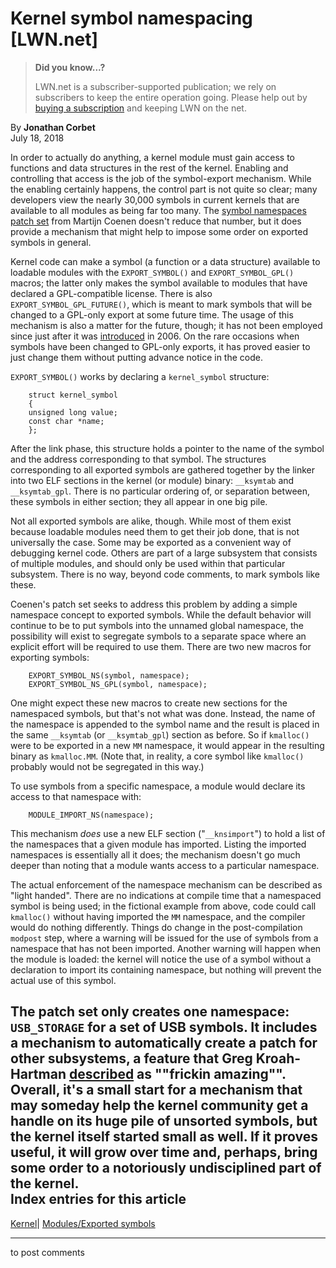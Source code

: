 # Kernel symbol namespacing [LWN.net]

> **Did you know...?**
> 
> LWN.net is a subscriber-supported publication; we rely on subscribers to keep the entire operation going. Please help out by [buying a subscription](/Promo/nst-nag4/subscribe) and keeping LWN on the net. 

By **Jonathan Corbet**  
July 18, 2018 

In order to actually do anything, a kernel module must gain access to functions and data structures in the rest of the kernel. Enabling and controlling that access is the job of the symbol-export mechanism. While the enabling certainly happens, the control part is not quite so clear; many developers view the nearly 30,000 symbols in current kernels that are available to all modules as being far too many. The [symbol namespaces patch set](/ml/linux-kernel/20180716122125.175792-1-maco@android.com/) from Martijn Coenen doesn't reduce that number, but it does provide a mechanism that might help to impose some order on exported symbols in general. 

Kernel code can make a symbol (a function or a data structure) available to loadable modules with the `EXPORT_SYMBOL()` and `EXPORT_SYMBOL_GPL()` macros; the latter only makes the symbol available to modules that have declared a GPL-compatible license. There is also `EXPORT_SYMBOL_GPL_FUTURE()`, which is meant to mark symbols that will be changed to a GPL-only export at some future time. The usage of this mechanism is also a matter for the future, though; it has not been employed since just after it was [introduced](/Articles/171838/) in 2006\. On the rare occasions when symbols have been changed to GPL-only exports, it has proved easier to just change them without putting advance notice in the code. 

`EXPORT_SYMBOL()` works by declaring a `kernel_symbol` structure: 
    
    
        struct kernel_symbol
        {
    	unsigned long value;
    	const char *name;
        };
    

After the link phase, this structure holds a pointer to the name of the symbol and the address corresponding to that symbol. The structures corresponding to all exported symbols are gathered together by the linker into two ELF sections in the kernel (or module) binary: `__ksymtab` and `__ksymtab_gpl`. There is no particular ordering of, or separation between, these symbols in either section; they all appear in one big pile. 

Not all exported symbols are alike, though. While most of them exist because loadable modules need them to get their job done, that is not universally the case. Some may be exported as a convenient way of debugging kernel code. Others are part of a large subsystem that consists of multiple modules, and should only be used within that particular subsystem. There is no way, beyond code comments, to mark symbols like these. 

Coenen's patch set seeks to address this problem by adding a simple namespace concept to exported symbols. While the default behavior will continue to be to put symbols into the unnamed global namespace, the possibility will exist to segregate symbols to a separate space where an explicit effort will be required to use them. There are two new macros for exporting symbols: 
    
    
        EXPORT_SYMBOL_NS(symbol, namespace);
        EXPORT_SYMBOL_NS_GPL(symbol, namespace);
    

One might expect these new macros to create new sections for the namespaced symbols, but that's not what was done. Instead, the name of the namespace is appended to the symbol name and the result is placed in the same `__ksymtab` (or `__ksymtab_gpl`) section as before. So if `kmalloc()` were to be exported in a new `MM` namespace, it would appear in the resulting binary as `kmalloc.MM`. (Note that, in reality, a core symbol like `kmalloc()` probably would not be segregated in this way.) 

To use symbols from a specific namespace, a module would declare its access to that namespace with: 
    
    
        MODULE_IMPORT_NS(namespace);
    

This mechanism _does_ use a new ELF section ("`__knsimport`") to hold a list of the namespaces that a given module has imported. Listing the imported namespaces is essentially all it does; the mechanism doesn't go much deeper than noting that a module wants access to a particular namespace. 

The actual enforcement of the namespace mechanism can be described as "light handed". There are no indications at compile time that a namespaced symbol is being used; in the fictional example from above, code could call `kmalloc()` without having imported the `MM` namespace, and the compiler would do nothing differently. Things do change in the post-compilation `modpost` step, where a warning will be issued for the use of symbols from a namespace that has not been imported. Another warning will happen when the module is loaded: the kernel will notice the use of a symbol without a declaration to import its containing namespace, but nothing will prevent the actual use of this symbol. 

The patch set only creates one namespace: `USB_STORAGE` for a set of USB symbols. It includes a mechanism to automatically create a patch for other subsystems, a feature that Greg Kroah-Hartman [described](/ml/linux-kernel/20180716153356.GA8034@kroah.com/) as ""frickin amazing"". Overall, it's a small start for a mechanism that may someday help the kernel community get a handle on its huge pile of unsorted symbols, but the kernel itself started small as well. If it proves useful, it will grow over time and, perhaps, bring some order to a notoriously undisciplined part of the kernel.  
Index entries for this article  
---  
[Kernel](/Kernel/Index)| [Modules/Exported symbols](/Kernel/Index#Modules-Exported_symbols)  
  


* * *

to post comments 
